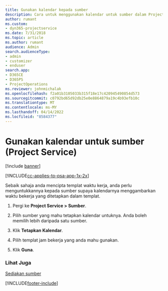 ```yaml
---
title: Gunakan kalendar kepada sumber
description: Cara untuk menggunakan kalendar untuk sumber dalam Project Service
author: rumant
ms.custom:
- dyn365-projectservice
ms.date: 7/31/2018
ms.topic: article
ms.author: rumant
audience: Admin
search.audienceType:
- admin
- customizer
- enduser
search.app:
- D365CE
- D365PS
- ProjectOperations
ms.reviewer: johnmichalak
ms.openlocfilehash: f2a01b3105033b315f18e17c420945490854d573
ms.sourcegitcommit: c0792bd65d92db25e0e8864879a19c4b93efb10c
ms.translationtype: MT
ms.contentlocale: ms-MY
ms.lasthandoff: 04/14/2022
ms.locfileid: "8584377"
---
```

# <a name="apply-a-calendar-to-a-resource-project-service"></a>Gunakan kalendar untuk sumber (Project Service)

[!include [banner](../includes/psa-now-project-operations.md)]

[!INCLUDE[cc-applies-to-psa-app-1x-2x](../includes/cc-applies-to-psa-app-1x-2x.md)]

Sebaik sahaja anda mencipta templat waktu kerja, anda perlu menguntukkannya kepada sumber supaya kalendarnya menggambarkan waktu bekerja yang ditetapkan dalam templat.  
  
1.  Pergi ke **Project Service > Sumber**.  
  
2.  Pilih sumber yang mahu tetapkan kalendar untuknya. Anda boleh memilih lebih daripada satu sumber.  
  
3.  Klik **Tetapkan Kalendar**.  
  
4.  Pilih templat jam bekerja yang anda mahu gunakan.  
  
5.  Klik **Guna**.  
  
### <a name="see-also"></a>Lihat Juga  
 [Sediakan sumber](../psa/set-up-resources.md)


[!INCLUDE[footer-include](../includes/footer-banner.md)]
